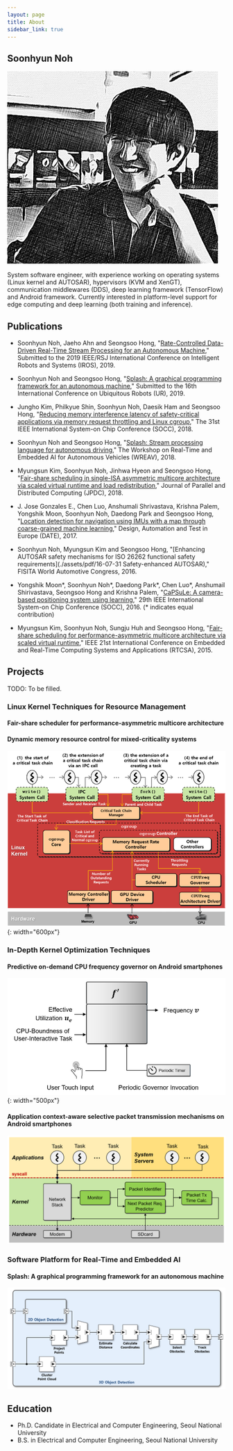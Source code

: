 ```yaml
---
layout: page
title: About
sidebar_link: true
---
```


## Soonhyun Noh

![placeholder](/assets/images/profile.png)

System software engineer, with experience working on operating systems (Linux kernel and AUTOSAR), hypervisors (KVM and XenGT), communication middlewares (DDS), deep learning framework (TensorFlow) and Android framework. Currently interested in platform-level support for edge computing and deep learning (both training and inference).

## Publications

- Soonhyun Noh, Jaeho Ahn and Seongsoo Hong, "[Rate-Controlled Data-Driven Real-Time Stream Processing for an Autonomous Machine](http://redwood.snu.ac.kr/wordpress/wp-content/uploads/2019/03/19-03-05-IROS-Splash.pdf)," Submitted to the 2019 IEEE/RSJ International Conference on Intelligent Robots and Systems (IROS), 2019.

- Soonhyun Noh and Seongsoo Hong, "[Splash: A graphical programming framework for an autonomous machine](http://redwood.snu.ac.kr/wordpress/wp-content/uploads/2019/01/19-03-02-UR-Splash.pdf)," Submitted to the 16th International Conference on Ubiquitous Robots (UR), 2019.

- Jungho Kim, Philkyue Shin, Soonhyun Noh, Daesik Ham and Seongsoo Hong, "[Reducing memory interference latency of safety-critical applications via memory request throttling and Linux cgroup](http://redwood.snu.ac.kr/wordpress/wp-content/uploads/2018/08/18-07-30-SOCC_Memory-Request-Throttling_final.pdf)," The 31st IEEE International System-on Chip Conference (SOCC), 2018.

- Soonhyun Noh and Seongsoo Hong, "[Splash: Stream processing language for autonomous driving](http://redwood.snu.ac.kr/wordpress/wp-content/uploads/2018/05/18-05-10-Splash-Abstract-Only_margin_corrected_final.pdf)," The Workshop on Real-Time and Embedded AI for Autonomous Vehicles (WREAV), 2018.

- Myungsun Kim, Soonhyun Noh, Jinhwa Hyeon and Seongsoo Hong, "[Fair-share scheduling in single-ISA asymmetric multicore architecture via scaled virtual runtime and load redistribution](https://www.sciencedirect.com/science/article/pii/S0743731517302423)," Journal of Parallel and Distributed Computing (JPDC), 2018.

- J. Jose Gonzales E., Chen Luo, Anshumali Shrivastava, Krishna Palem, Yongshik Moon, Soonhyun Noh, Daedong Park and Seongsoo Hong, "[Location detection for navigation using IMUs with a map through coarse-grained machine learning](http://ieeexplore.ieee.org/document/7927040/)," Design, Automation and Test in Europe (DATE), 2017.

- Soonhyun Noh, Myungsun Kim and Seongsoo Hong, "[Enhancing AUTOSAR safety mechanisms for ISO 26262 functional safety requirements](./assets/pdf/16-07-31 Safety-enhanced AUTOSAR)," FISITA World Automotive Congress, 2016.

- Yongshik Moon\*, Soonhyun Noh\*, Daedong Park\*, Chen Luo\*, Anshumail Shirivastava, Seongsoo Hong and Krishna Palem, "[CaPSuLe: A camera-based positioning system using learning](https://ieeexplore.ieee.org/document/7905476/)," 29th IEEE International System-on Chip Conference (SOCC), 2016. (\* indicates equal contribution)

- Myungsun Kim, Soonhyun Noh, Sungju Huh and Seongsoo Hong, "[Fair-share scheduling for performance-asymmetric multicore architecture via scaled virtual runtime](https://ieeexplore.ieee.org/document/7299846/)," IEEE 21st International Conference on Embedded and Real-Time Computing Systems and Applications (RTCSA), 2015.

## Projects

TODO: To be filled.

### Linux Kernel Techniques for Resource Management

#### Fair-share scheduler for performance-asymmetric multicore architecture

#### Dynamic memory resource control for mixed-criticality systems

![placeholder](/assets/images/dynamic_memory_request_throttling.png){: width="600px"}

### In-Depth Kernel Optimization Techniques

#### Predictive on-demand CPU frequency governor on Android smartphones

![placeholder](/assets/images/predictive_on_demand_governor.png){: width="500px"}

#### Application context-aware selective packet transmission mechanisms on Android smartphones

![placeholder](/assets/images/selective_packet_transmission.png)

### Software Platform for Real-Time and Embedded AI

#### Splash: A graphical programming framework for an autonomous machine

![placeholder](/assets/images/splash_program.png)

## Education

- Ph.D. Candidate in Electrical and Computer Engineering, Seoul National University
- B.S. in Electrical and Computer Engineering, Seoul National University
